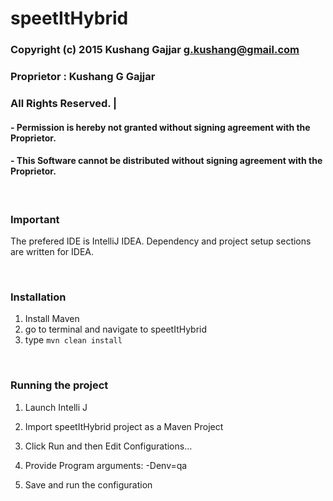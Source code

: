 # speetItHybrid

### Copyright (c) 2015 Kushang Gajjar <g.kushang@gmail.com>
### Proprietor : Kushang G Gajjar
### All Rights Reserved.             |
####  - Permission is hereby not granted without signing agreement with the Proprietor.
####  - This Software cannot be distributed without signing agreement with the Proprietor.

<br/>

### Important

The prefered IDE is IntelliJ IDEA. Dependency and project setup sections are written for IDEA.

<br/>

### Installation

1. Install Maven
2. go to terminal and navigate to speetItHybrid
3. type `mvn clean install`

<br/>


### Running the project

1. Launch Intelli J

2. Import speetItHybrid project as a Maven Project

3. Click Run and then Edit Configurations…

4. Provide Program arguments: -Denv=qa

5. Save and run the configuration
